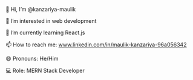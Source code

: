 👋 Hi, I’m @kanzariya-maulik

👀 I’m interested in web development

🌱 I’m currently learning React.js

📫 How to reach me: www.linkedin.com/in/maulik-kanzariya-96a056342

😄 Pronouns: He/Him

💻 Role: MERN Stack Developer
